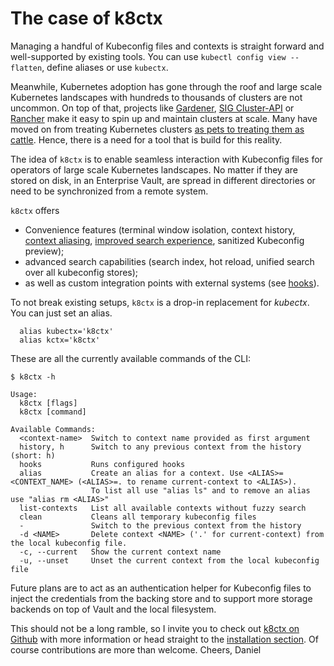 # The case of k8ctx

Managing a handful of Kubeconfig files and contexts is straight forward and well-supported by existing tools.
You can use `kubectl config view --flatten`, define aliases or use `kubectx`.

Meanwhile, Kubernetes adoption has gone through the roof and large scale Kubernetes landscapes 
with hundreds to thousands of clusters are not uncommon.
On top of that, projects like [Gardener](https://gardener.cloud/), [SIG Cluster-API](https://github.com/kubernetes-sigs/cluster-api) or [Rancher](https://github.com/rancher/rancher) make it easy to spin up 
and maintain clusters at scale.
Many have moved on from treating Kubernetes clusters
[as pets to treating them as cattle](https://devops.stackexchange.com/questions/653/what-is-the-definition-of-cattle-not-pets).
Hence, there is a need for a tool that is build for this reality.

The idea of `k8ctx` is to enable seamless interaction with Kubeconfig files
for operators of large scale Kubernetes landscapes.
No matter if they are stored on disk, in an Enterprise Vault, are spread in different directories 
or need to be synchronized from a remote system.

`k8ctx` offers
- Convenience features (terminal window isolation, context history, [context aliasing](https://github.com/danielfoehrKn/k8ctx#alias), [improved search experience](https://github.com/danielfoehrKn/k8ctx#improved-search-experience), sanitized Kubeconfig preview);
- advanced search capabilities (search index, hot reload, unified search over all kubeconfig stores);
- as well as custom integration points with external systems (see [hooks](https://github.com/danielfoehrKn/k8ctx/tree/master/hooks/README.md)).

To not break existing setups, `k8ctx` is a drop-in replacement for _kubectx_.
You can just set an alias.

```
  alias kubectx='k8ctx'
  alias kctx='k8ctx'
```

These are all the currently available commands of the CLI:
```
$ k8ctx -h

Usage:
  k8ctx [flags]
  k8ctx [command]

Available Commands:
  <context-name>  Switch to context name provided as first argument
  history, h      Switch to any previous context from the history (short: h)
  hooks           Runs configured hooks
  alias           Create an alias for a context. Use <ALIAS>=<CONTEXT_NAME> (<ALIAS>=. to rename current-context to <ALIAS>). 
                  To list all use "alias ls" and to remove an alias use "alias rm <ALIAS>"
  list-contexts   List all available contexts without fuzzy search
  clean           Cleans all temporary kubeconfig files
  -               Switch to the previous context from the history
  -d <NAME>       Delete context <NAME> ('.' for current-context) from the local kubeconfig file.
  -c, --current   Show the current context name
  -u, --unset     Unset the current context from the local kubeconfig file
```

Future plans are to act as an authentication helper for Kubeconfig files 
to inject the credentials from the backing store
and to support more storage backends on top of Vault and the local filesystem.

This should not be a long ramble, so I invite you to check out [k8ctx on Github](https://github.com/danielfoehrKn/k8ctx) 
with more information or head straight to the [installation section](https://github.com/danielfoehrKn/k8ctx#installation).
Of course contributions are more than welcome.
Cheers,
Daniel